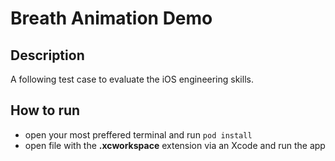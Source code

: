 # Breath Animation Demo

## Description

A following test case to evaluate the iOS engineering skills.

## How to run

* open your most preffered terminal and run `pod install`
* open file with the __.xcworkspace__ extension via an Xcode and run the app
